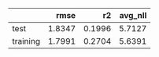 |          |   rmse |     r2 |   avg_nll |
|:---------|-------:|-------:|----------:|
| test     | 1.8347 | 0.1996 |    5.7127 |
| training | 1.7991 | 0.2704 |    5.6391 |